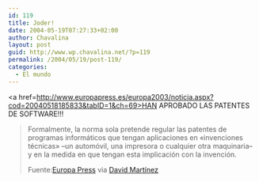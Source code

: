 ```yaml
---
id: 119
title: Joder!
date: 2004-05-19T07:27:33+02:00
author: Chavalina
layout: post
guid: http://www.wp.chavalina.net/?p=119
permalink: /2004/05/19/post-119/
categories:
  - El mundo
---
```

<a href=http://www.europapress.es/europa2003/noticia.aspx?cod=20040518185833&tabID=1&ch=69>HAN APROBADO LAS PATENTES DE SOFTWARE!!!</a> 

> Formalmente, la norma sola pretende regular las patentes de programas informáticos que tengan aplicaciones en «invenciones técnicas» –un automóvil, una impresora o cualquier otra maquinaria– y en la medida en que tengan esta implicación con la invención.
> 
> <p class="cita">
>   Fuente:<a href=http://www.europapress.es/europa2003/noticia.aspx?cod=20040518185833&tabID=1&ch=69 target=_blank>Europa Press</a> via <a href=http://www.dmnet.bitacoras.com>David Martínez</a>
> </p>